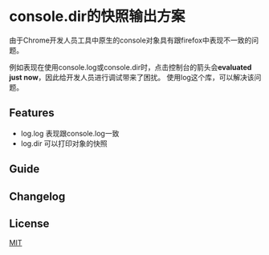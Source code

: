 console.dir的快照输出方案
==========================

由于Chrome开发人员工具中原生的console对象具有跟firefox中表现不一致的问题。

例如表现在使用console.log或console.dir时，点击控制台的箭头会**evaluated just now**，因此给开发人员进行调试带来了困扰。
使用log这个库，可以解决该问题。

## Features

* log.log 表现跟console.log一致
* log.dir 可以打印对象的快照


## Guide

## Changelog

## License

[MIT](http://opensource.org/licenses/MIT)

